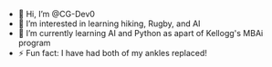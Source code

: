 - 👋 Hi, I’m @CG-Dev0
- 👀 I’m interested in learning hiking, Rugby, and AI
- 🌱 I’m currently learning AI and Python as apart of Kellogg's MBAi program
- ⚡ Fun fact: I have had both of my ankles replaced!

<!---
CG-Dev0/CG-Dev0 is a ✨ special ✨ repository because its `README.md` (this file) appears on your GitHub profile.
You can click the Preview link to take a look at your changes.
--->

